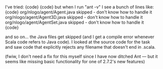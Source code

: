 I've tried: 
{code}
<scalac srcdir="src" destdir="${build}" classpathref="netlogo.classpath" force="changed" addparams="-g" deprecation="on" encoding="us-ascii" target="jvm-1.5"> 
  <include name="**/*.scala"/> 
  <include name="**/*.java"/> 
</scalac> 
{code}
but when I run "ant -v" I see a bunch of lines like: 
{code}
  org/nlogo/agent/Agent.java skipped - don't know how to handle it 
  org/nlogo/agent/Agent3D.java skipped - don't know how to handle it 
  org/nlogo/agent/AgentSet.java skipped - don't know how to handle it 
{code}

and so on... the Java files get skipped (and I get a compile error whenever Scala code refers to Java code). I looked at the source code for the task and saw code that explicitly rejects any filename that doesn't end in .scala.

(fwiw, I don't need a fix for this myself since I have now ditched Ant — but it seems like missing basic functionality for one of 2.7.2's new features)


